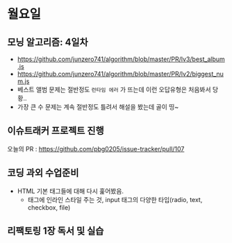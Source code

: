 # 월요일



## 모닝 알고리즘: 4일차

* https://github.com/junzero741/algorithm/blob/master/PR/lv3/best_album.js
* https://github.com/junzero741/algorithm/blob/master/PR/lv2/biggest_num.js
* 베스트 앨범 문제는 절반정도 `런타임 에러` 가 뜨는데 이런 오답유형은 처음봐서 당황..
* 가장 큰 수 문제는 계속 절반정도 틀려서 해설을 봤는데 골이 띵~



## 이슈트래커 프로젝트 진행
오늘의 PR : https://github.com/pbg0205/issue-tracker/pull/107

## 코딩 과외 수업준비
* HTML 기본 태그들에 대해 다시 훑어봤음.
    * 태그에 인라인 스타일 주는 것, input 태그의 다양한 타입(radio, text, checkbox, file) 

## 리팩토링 1장 독서 및 실습



